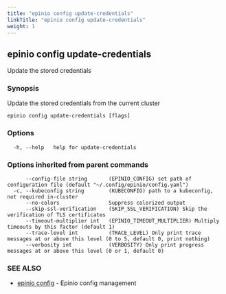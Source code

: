 ```yaml
---
title: "epinio config update-credentials"
linkTitle: "epinio config update-credentials"
weight: 1
---
```

## epinio config update-credentials

Update the stored credentials

### Synopsis

Update the stored credentials from the current cluster

```
epinio config update-credentials [flags]
```

### Options

```
  -h, --help   help for update-credentials
```

### Options inherited from parent commands

```
      --config-file string       (EPINIO_CONFIG) set path of configuration file (default "~/.config/epinio/config.yaml")
  -c, --kubeconfig string        (KUBECONFIG) path to a kubeconfig, not required in-cluster
      --no-colors                Suppress colorized output
      --skip-ssl-verification    (SKIP_SSL_VERIFICATION) Skip the verification of TLS certificates
      --timeout-multiplier int   (EPINIO_TIMEOUT_MULTIPLIER) Multiply timeouts by this factor (default 1)
      --trace-level int          (TRACE_LEVEL) Only print trace messages at or above this level (0 to 5, default 0, print nothing)
      --verbosity int            (VERBOSITY) Only print progress messages at or above this level (0 or 1, default 0)
```

### SEE ALSO

* [epinio config](../epinio_config)	 - Epinio config management

